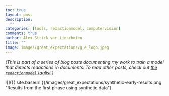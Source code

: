 ```yaml
---
toc: true
layout: post
description:
  ""
categories: [tools, redactionmodel, computervision]
comments: true
author: Alex Strick van Linschoten
title: ""
image: images/great_expectations/g_e_logo.jpeg
---
```


_(This is part of a series of blog posts documenting my work to train a model that detects redactions in documents. To read other posts, check out [the `redactionmodel` taglist](https://mlops.systems/categories/#redactionmodel).)_


![]({{ site.baseurl }}/images/great_expectations/synthetic-early-results.png
"Results from the first phase using synthetic data")

